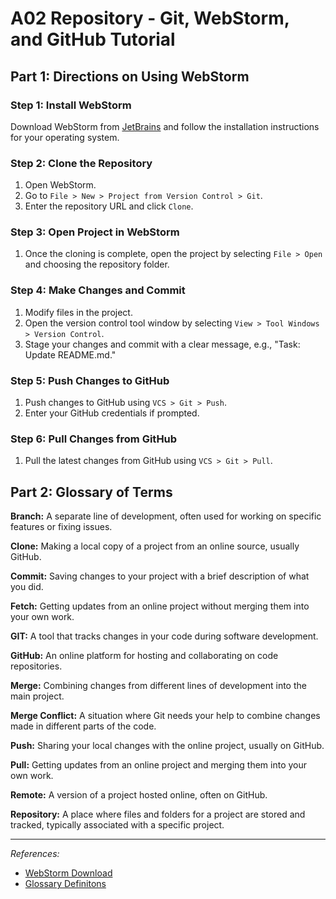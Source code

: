 # A02 Repository - Git, WebStorm, and GitHub Tutorial

## Part 1: Directions on Using WebStorm

### Step 1: Install WebStorm
Download WebStorm from [JetBrains](https://www.jetbrains.com/webstorm/download/) and follow the installation instructions for your operating system.

### Step 2: Clone the Repository
1. Open WebStorm.
2. Go to `File > New > Project from Version Control > Git`.
3. Enter the repository URL and click `Clone`.

### Step 3: Open Project in WebStorm
1. Once the cloning is complete, open the project by selecting `File > Open` and choosing the repository folder.

### Step 4: Make Changes and Commit
1. Modify files in the project.
2. Open the version control tool window by selecting `View > Tool Windows > Version Control`.
3. Stage your changes and commit with a clear message, e.g., "Task: Update README.md."

### Step 5: Push Changes to GitHub
1. Push changes to GitHub using `VCS > Git > Push`.
2. Enter your GitHub credentials if prompted.

### Step 6: Pull Changes from GitHub
1. Pull the latest changes from GitHub using `VCS > Git > Pull`.

## Part 2: Glossary of Terms

**Branch:** A separate line of development, often used for working on specific features or fixing issues.

**Clone:** Making a local copy of a project from an online source, usually GitHub.

**Commit:** Saving changes to your project with a brief description of what you did.

**Fetch:** Getting updates from an online project without merging them into your own work.

**GIT:** A tool that tracks changes in your code during software development.

**GitHub:** An online platform for hosting and collaborating on code repositories.

**Merge:** Combining changes from different lines of development into the main project.

**Merge Conflict:** A situation where Git needs your help to combine changes made in different parts of the code.

**Push:** Sharing your local changes with the online project, usually on GitHub.

**Pull:** Getting updates from an online project and merging them into your own work.

**Remote:** A version of a project hosted online, often on GitHub.

**Repository:** A place where files and folders for a project are stored and tracked, typically associated with a specific project.

---

*References:*
- [WebStorm Download](https://www.jetbrains.com/webstorm/download/)
- [Glossary Definitons](https://www.w3schools.com/git/git_branch.asp?remote=github#:~:text=In%20Git%2C%20a%20branch%20is,update%20the%20design%20on%20it.)


